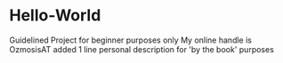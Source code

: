 # Hello-World
Guidelined Project for beginner purposes only
My online handle is OzmosisAT
added 1 line personal description for 'by the book' purposes
